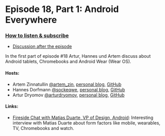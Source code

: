# Episode 18, Part 1: Android Everywhere

### [How to listen & subscribe](https://github.com/artem-zinnatullin/TheContext-Podcast)

* [Discussion after the episode](https://github.com/artem-zinnatullin/TheContext-Podcast/issues/92)

In the first part of episode #18 Artur, Hannes und Artem discuss about Android tablets, Chromebooks and Android Wear (Wear OS).

#### Hosts:

- Artem Zinnatullin [@artem_zin](https://twitter.com/artem_zin), [personal blog](https://artemzin.com), [GitHub](https://github.com/artem-zinnatullin)
- Hannes Dorfmann [@sockeqwe](https://twitter.com/sockeqwe), [personal blog](http://hannesdorfmann.com), [GitHub](https://github.com/sockeqwe)
- Artur Dryomov [@arturdryomov](https://twitter.com/arturdryomov), [personal blog](https://arturdryomov.online/), [GitHub](https://github.com/ming13)
  

#### Links:

- [Fireside Chat with Matias Duarte, VP of Design, Android](https://www.youtube.com/watch?v=Ym1KkXPa9aA): Interesting interview with Matias Duarte about form factors like mobile, wearables, TV, Chromebooks and watch.
